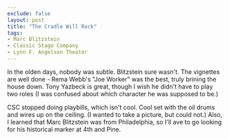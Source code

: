 ```yaml
---
exclude: false
layout: post
title: "The Cradle Will Rock"
tags:
- Marc Blitzstein
- Classic Stage Company
- Lynn F. Angelson Theater
---
```


In the olden days, nobody was subtle. Blitzstein sure wasn't. The vignettes are well done - Rema Webb's "Joe Worker" was the best, truly brining the house down. Tony Yazbeck is great, though I wish he didn't have to play two roles (I was confused about which character he was supposed to be.)

CSC stopped doing playbills, which isn't cool. Cool set with the oil drums and wires up on the ceiling. (I wanted to take a picture, but could not.) Also, I learned that Marc Blitzstein was from Philadelphia, so I'll ave to go looking for his historical marker at 4th and Pine.
